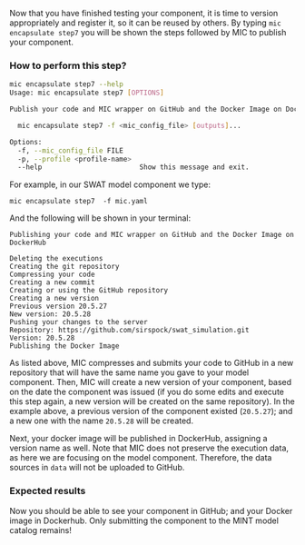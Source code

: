 Now that you have finished testing your component, it is time to version appropriately and register it, so it can be reused by others. By typing `mic encapsulate step7` you will be shown the steps followed by MIC to publish your component.

### How to perform this step?

```bash
mic encapsulate step7 --help 
Usage: mic encapsulate step7 [OPTIONS]

Publish your code and MIC wrapper on GitHub and the Docker Image on DockerHub

  mic encapsulate step7 -f <mic_config_file> [outputs]...

Options:
  -f, --mic_config_file FILE
  -p, --profile <profile-name>
  --help                        Show this message and exit.

```

For example, in our SWAT model component we type:
```
mic encapsulate step7  -f mic.yaml
```

And the following will be shown in your terminal:
```    
Publishing your code and MIC wrapper on GitHub and the Docker Image on DockerHub

Deleting the executions
Creating the git repository
Compressing your code
Creating a new commit
Creating or using the GitHub repository
Creating a new version
Previous version 20.5.27
New version: 20.5.28
Pushing your changes to the server
Repository: https://github.com/sirspock/swat_simulation.git
Version: 20.5.28
Publishing the Docker Image
```

As listed above, MIC compresses and submits your code to GitHub in a new repository that will have the same name you gave to your model component. Then, MIC will create a new version of your component, based on the date the component was issued (if you do some edits and execute this step again, a new version will be created on the same repository). In the example above, a previous version of the component existed (`20.5.27`); and a new one with the name `20.5.28` will be created. 

Next, your docker image will be published in DockerHub, assigning a version name as well. Note that MIC does not preserve the execution data, as here we are focusing on the model component. Therefore, the data sources in `data` will not be uploaded to GitHub. 

### Expected results 
Now you should be able to see your component in GitHub; and your Docker image in Dockerhub. Only submitting the component to the MINT model catalog remains!
